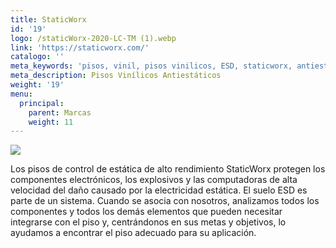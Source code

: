 ```yaml
---
title: StaticWorx
id: '19'
logo: /staticWorx-2020-LC-TM (1).webp
link: 'https://staticworx.com/'
catalogo: ''
meta_keywords: 'pisos, vinil, pisos vinilicos, ESD, staticworx, antiestáticos'
meta_description: Pisos Vinílicos Antiestáticos
weight: '19'
menu:
  principal:
    parent: Marcas
    weight: 11
---
```


![](</staticWorx-2020-LC-TM (1).webp>)![]()

Los pisos de control de estática de alto rendimiento StaticWorx protegen los componentes electrónicos, los explosivos y las computadoras de alta velocidad del daño causado por la electricidad estática. El suelo ESD es parte de un sistema. Cuando se asocia con nosotros, analizamos todos los componentes y todos los demás elementos que pueden necesitar integrarse con el piso y, centrándonos en sus metas y objetivos, lo ayudamos a encontrar el piso adecuado para su aplicación.
